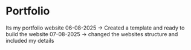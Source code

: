 # Portfolio
Its my portfolio website
06-08-2025 -> Created a template and ready to build the website
07-08-2025 -> changed the websites structure and included my details 
